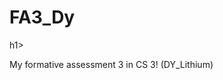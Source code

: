 <html>
    <head>
        <h1> FA3_Dy </h1>h1>
    </head>
    <body>
        <p> My formative assessment 3 in CS 3! (DY_Lithium) </p>
    </body>
</html>

